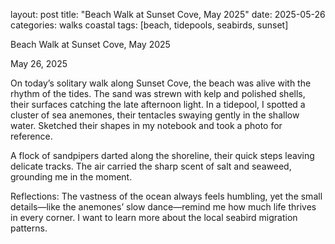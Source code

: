 layout: post title: "Beach Walk at Sunset Cove, May 2025" date: 2025-05-26 categories: walks coastal tags: [beach, tidepools, seabirds, sunset]

Beach Walk at Sunset Cove, May 2025

May 26, 2025

On today’s solitary walk along Sunset Cove, the beach was alive with the rhythm of the tides. The sand was strewn with kelp and polished shells, their surfaces catching the late afternoon light. In a tidepool, I spotted a cluster of sea anemones, their tentacles swaying gently in the shallow water. Sketched their shapes in my notebook and took a photo for reference.

A flock of sandpipers darted along the shoreline, their quick steps leaving delicate tracks. The air carried the sharp scent of salt and seaweed, grounding me in the moment.



Reflections: The vastness of the ocean always feels humbling, yet the small details—like the anemones’ slow dance—remind me how much life thrives in every corner. I want to learn more about the local seabird migration patterns.
